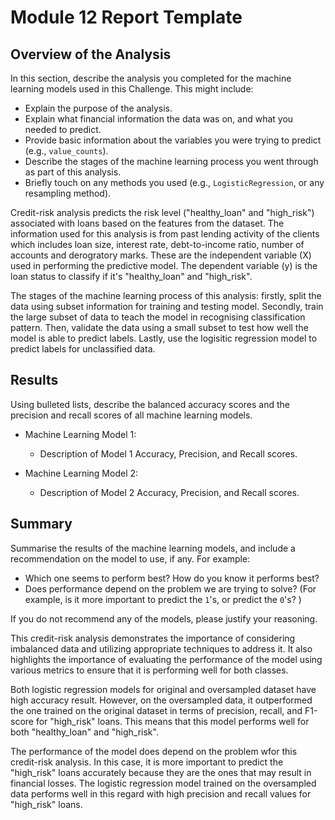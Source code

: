 # Module 12 Report Template

## Overview of the Analysis

In this section, describe the analysis you completed for the machine learning models used in this Challenge. This might include:

* Explain the purpose of the analysis.
* Explain what financial information the data was on, and what you needed to predict.
* Provide basic information about the variables you were trying to predict (e.g., `value_counts`).
* Describe the stages of the machine learning process you went through as part of this analysis.
* Briefly touch on any methods you used (e.g., `LogisticRegression`, or any resampling method).


Credit-risk analysis predicts the risk level ("healthy_loan" and "high_risk") associated with loans based on the features from the dataset. The information used for this analysis is from past lending activity of the clients which includes loan size, interest rate, debt-to-income ratio, number of accounts and derogratory marks. These are the independent variable (X) used in performing the predictive model. The dependent variable (y) is the loan status to classify if it's "healthy_loan" and "high_risk".

The stages of the machine learning process of this analysis: firstly, split the data using subset information for training and testing model. Secondly, train the large subset of data to teach the model in recognising classification pattern. Then, validate the data using a small subset to test how well the model is able to predict labels. Lastly, use the logisitic regression model to predict labels for unclassified data.



## Results

Using bulleted lists, describe the balanced accuracy scores and the precision and recall scores of all machine learning models.

* Machine Learning Model 1:
  * Description of Model 1 Accuracy, Precision, and Recall scores.




* Machine Learning Model 2:
  * Description of Model 2 Accuracy, Precision, and Recall scores.

## Summary

Summarise the results of the machine learning models, and include a recommendation on the model to use, if any. For example:
* Which one seems to perform best? How do you know it performs best?
* Does performance depend on the problem we are trying to solve? (For example, is it more important to predict the `1`'s, or predict the `0`'s? )

If you do not recommend any of the models, please justify your reasoning.



This credit-risk analysis demonstrates the importance of considering imbalanced data and utilizing appropriate techniques to address it. It also highlights the importance of evaluating the performance of the model using various metrics to ensure that it is performing well for both classes.

Both logistic regression models for original and oversampled dataset have high accuracy result. However, on the oversampled data, it outperformed the one trained on the original dataset in terms of precision, recall, and F1-score for "high_risk" loans. This means that this model performs well for both "healthy_loan" and "high_risk".

The performance of the model does depend on the problem wfor this credit-risk analysis. In this case, it is more important to predict the "high_risk" loans accurately because they are the ones that may result in financial losses. The logistic regression model trained on the oversampled data performs well in this regard with high precision and recall values for "high_risk" loans.